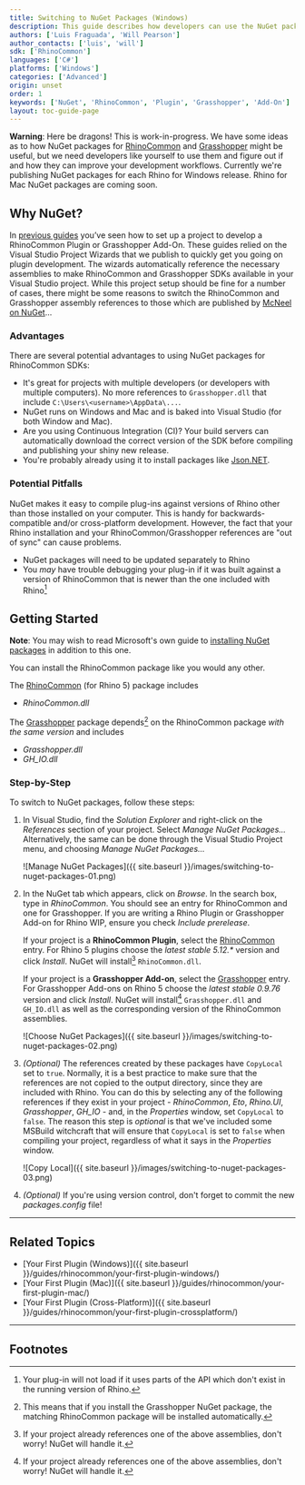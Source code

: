 ```yaml
---
title: Switching to NuGet Packages (Windows)
description: This guide describes how developers can use the NuGet packages available for RhinoCommon and Grasshopper.
authors: ['Luis Fraguada', 'Will Pearson']
author_contacts: ['luis', 'will']
sdk: ['RhinoCommon']
languages: ['C#']
platforms: ['Windows']
categories: ['Advanced']
origin: unset
order: 1
keywords: ['NuGet', 'RhinoCommon', 'Plugin', 'Grasshopper', 'Add-On']
layout: toc-guide-page
---
```


<div class="bs-callout bs-callout-danger">

<strong>Warning</strong>: Here be dragons! This is work-in-progress. We have some ideas as to how NuGet packages for <a href="https://www.nuget.org/packages/rhinocommon">RhinoCommon</a> and <a href="https://www.nuget.org/packages/grasshopper">Grasshopper</a> might be useful, but we need developers like yourself to use them and figure out if and how they can improve your development workflows. Currently we're publishing NuGet packages for each Rhino for Windows release.  Rhino for Mac NuGet packages are coming soon.

</div>

## Why NuGet?

In [previous guides](http://developer.rhino3d.com/guides/rhinocommon/your-first-plugin-windows/) you’ve seen how to set up a project to develop a RhinoCommon Plugin or Grasshopper Add-On. These guides relied on the Visual Studio Project Wizards that we publish to quickly get you going on plugin development. The wizards automatically reference the necessary assemblies to make RhinoCommon and Grasshopper SDKs available in your Visual Studio project. While this project setup should be fine for a number of cases, there might be some reasons to switch the RhinoCommon and Grasshopper assembly references to those which are published by [McNeel on NuGet](https://www.nuget.org/profiles/McNeel)...

### Advantages

There are several potential advantages to using NuGet packages for RhinoCommon SDKs:

* It's great for projects with multiple developers (or developers with multiple computers). No more references to `Grasshopper.dll` that include `C:\Users\<username>\AppData\...`.
* NuGet runs on Windows and Mac and is baked into Visual Studio (for both Window and Mac).
* Are you using Continuous Integration (CI)?  Your build servers can automatically download the correct version of the SDK before compiling and publishing your shiny new release.
* You're probably already using it to install packages like [Json.NET](https://www.nuget.org/packages/newtonsoft.json).

### Potential Pitfalls

NuGet makes it easy to compile plug-ins against versions of Rhino other than those installed on your computer. This is handy for backwards-compatible and/or cross-platform development. However, the fact that your Rhino installation and your RhinoCommon/Grasshopper references are "out of sync" can cause problems.

* NuGet packages will need to be updated separately to Rhino
* You _may_ have trouble debugging your plug-in if it was built against a version of RhinoCommon that is newer than the one included with Rhino[^a]

## Getting Started

<div class="bs-callout">

<strong>Note</strong>: You may wish to read Microsoft's own guide to <a href="https://docs.microsoft.com/en-gb/nuget/quickstart/use-a-package">installing NuGet packages</a> in addition to this one.

</div>

You can install the RhinoCommon package like you would any other.

The [RhinoCommon] (for Rhino 5) package includes

* *RhinoCommon.dll*

The [Grasshopper] package depends[^1] on the RhinoCommon package _with the same version_ and includes

* *Grasshopper.dll*
* *GH_IO.dll*

### Step-by-Step

To switch to NuGet packages, follow these steps:

1. In Visual Studio, find the *Solution Explorer* and right-click on the *References* section of your project. Select *Manage NuGet Packages…* Alternatively, the same can be done through the Visual Studio Project menu, and choosing *Manage NuGet Packages…*

    ![Manage NuGet Packages]({{ site.baseurl }}/images/switching-to-nuget-packages-01.png)

2. In the NuGet tab which appears, click on *Browse*. In the search box, type in *RhinoCommon*. You should see an entry for RhinoCommon and one for Grasshopper. If you are writing a Rhino Plugin or Grasshopper Add-on for Rhino WIP, ensure you check *Include prerelease*.

    If your project is a **RhinoCommon Plugin**, select the [RhinoCommon] entry. For Rhino 5 plugins choose the *latest stable 5.12.\** version and click *Install*. NuGet will install[^2] `RhinoCommon.dll`.

    If your project is a **Grasshopper Add-on**, select the [Grasshopper] entry. For Grasshopper Add-ons on Rhino 5 choose the *latest stable 0.9.76* version and click *Install*. NuGet will install[^2] `Grasshopper.dll` and `GH_IO.dll` as well as the corresponding version of the RhinoCommon assemblies.

    ![Choose NuGet Packages]({{ site.baseurl }}/images/switching-to-nuget-packages-02.png)

3. *(Optional)* The references created by these packages have `CopyLocal` set to `true`.  Normally, it is a best practice to make sure that the references are not copied to the output directory, since they are included with Rhino. You can do this by selecting any of the following references if they exist in your project - *RhinoCommon*, *Eto*, *Rhino.UI*, *Grasshopper*, *GH_IO* - and, in the *Properties* window, set `CopyLocal` to `false`.  The reason this step is *optional* is that we've included some MSBuild witchcraft that will ensure that `CopyLocal` is set to `false` when compiling your project, regardless of what it says in the *Properties* window.

    ![Copy Local]({{ site.baseurl }}/images/switching-to-nuget-packages-03.png)

4. _(Optional)_ If you're using version control, don't forget to commit the new _packages.config_ file!

---

## Related Topics

- [Your First Plugin (Windows)]({{ site.baseurl }}/guides/rhinocommon/your-first-plugin-windows/)
- [Your First Plugin (Mac)]({{ site.baseurl }}/guides/rhinocommon/your-first-plugin-mac/)
- [Your First Plugin (Cross-Platform)]({{ site.baseurl }}/guides/rhinocommon/your-first-plugin-crossplatform/)

---

## Footnotes
[^1]: This means that if you install the Grasshopper NuGet package, the matching RhinoCommon package will be installed automatically.
[^2]: If your project already references one of the above assemblies, don't worry! NuGet will handle it.
[^a]: Your plug-in will not load if it uses parts of the API which don't exist in the running version of Rhino.

[RhinoCommon]: https://www.nuget.org/packages/rhinocommon
[Grasshopper]: https://www.nuget.org/packages/grasshopper
